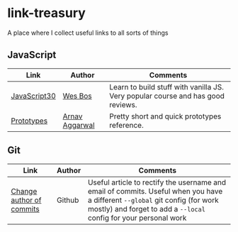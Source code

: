 # link-treasury
A place where I collect useful links to all sorts of things

## JavaScript

|Link|Author|Comments|
|-|-|-|
|[JavaScript30](https://javascript30.com/)|[Wes Bos](http://wesbos.com/)|Learn to build stuff with vanilla JS. Very popular course and has good reviews.|
|[Prototypes](https://codeburst.io/master-javascript-prototypes-inheritance-d0a9a5a75c4e)|[Arnav Aggarwal](https://codeburst.io/@arnav_aggarwal)|Pretty short and quick prototypes reference.|

## Git

|Link|Author|Comments|
|-|-|-|
|[Change author of commits](https://help.github.com/articles/changing-author-info/)|Github|Useful article to rectify the username and email of commits. Useful when you have a different `--global` git config (for work mostly) and forget to add a `--local` config for your personal work|
